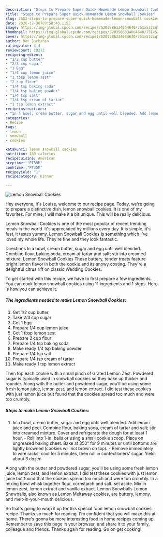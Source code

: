 ```yaml
---
description: "Steps to Prepare Super Quick Homemade Lemon Snowball Cookies"
title: "Steps to Prepare Super Quick Homemade Lemon Snowball Cookies"
slug: 2552-steps-to-prepare-super-quick-homemade-lemon-snowball-cookies
date: 2020-12-30T09:58:40.115Z
image: https://img-global.cpcdn.com/recipes/5203586334064640/751x532cq70/lemon-snowball-cookies-recipe-main-photo.jpg
thumbnail: https://img-global.cpcdn.com/recipes/5203586334064640/751x532cq70/lemon-snowball-cookies-recipe-main-photo.jpg
cover: https://img-global.cpcdn.com/recipes/5203586334064640/751x532cq70/lemon-snowball-cookies-recipe-main-photo.jpg
author: Don Buchanan
ratingvalue: 4.4
reviewcount: 19272
recipeingredient:
- "1/2 cup butter"
- "2/3 cup sugar"
- "1 Egg"
- "1/4 cup lemon juice"
- "1 tbsp lemon zest"
- "2 cup flour"
- "1/4 tsp baking soda"
- "1/4 tsp baking powder"
- "1/4 tsp salt"
- "1/4 tsp cream of tartar"
- "1 tsp lemon extract"
recipeinstructions:
- "In a bowl, cream butter, sugar and egg until well blended. Add lemon juice and peel. Combine flour, baking soda, cream of tartar and salt; stir into creamed mixture. Cover and refrigerate the dough for at least 1 hour. Roll into 1-in. balls or using a small cookie scoop. Place on ungreased baking sheet. Bake at 350° for 9 minutes or until bottoms are lightly browned (cookies will not brown on top). Remove immediately to wire racks; cool for 5 minutes, then roll in confectioners&#39; sugar. Yield: about 3 dozen"
categories:
- Recipe
tags:
- lemon
- snowball
- cookies

katakunci: lemon snowball cookies 
nutrition: 189 calories
recipecuisine: American
preptime: "PT39M"
cooktime: "PT35M"
recipeyield: "1"
recipecategory: Dinner

---
```



![Lemon Snowball Cookies](https://img-global.cpcdn.com/recipes/5203586334064640/751x532cq70/lemon-snowball-cookies-recipe-main-photo.jpg)

Hey everyone, it's Louise, welcome to our recipe page. Today, we're going to prepare a distinctive dish, lemon snowball cookies. It is one of my favorites. For mine, I will make it a bit unique. This will be really delicious.

Lemon Snowball Cookies is one of the most popular of recent trending meals in the world. It's appreciated by millions every day. It is simple, it's fast, it tastes yummy. Lemon Snowball Cookies is something which I've loved my whole life. They're fine and they look fantastic.

Directions In a bowl, cream butter, sugar and egg until well blended. Combine flour, baking soda, cream of tartar and salt; stir into creamed mixture. Lemon Snowball Cookies These buttery, tender treats feature bright lemon flavor in both the cookie and its snowy coating. They&#39;re a delightful citrus riff on classic Wedding Cookies.


To get started with this recipe, we have to first prepare a few ingredients. You can cook lemon snowball cookies using 11 ingredients and 1 steps. Here is how you can achieve it.

<!--inarticleads1-->

##### The ingredients needed to make Lemon Snowball Cookies:

1. Get 1/2 cup butter
1. Take 2/3 cup sugar
1. Get 1 Egg
1. Prepare 1/4 cup lemon juice
1. Get 1 tbsp lemon zest
1. Prepare 2 cup flour
1. Prepare 1/4 tsp baking soda
1. Make ready 1/4 tsp baking powder
1. Prepare 1/4 tsp salt
1. Prepare 1/4 tsp cream of tartar
1. Make ready 1 tsp lemon extract


Then top each cookie with a small pinch of Grated Lemon Zest. Powdered sugar is typically used in snowball cookies so they bake up thicker and rounder. Along with the butter and powdered sugar, you&#39;ll be using some fresh lemon juice, lemon zest, and lemon extract. I did test these cookies with just lemon juice but found that the cookies spread too much and were too crumbly. 

<!--inarticleads2-->

##### Steps to make Lemon Snowball Cookies:

1. In a bowl, cream butter, sugar and egg until well blended. Add lemon juice and peel. Combine flour, baking soda, cream of tartar and salt; stir into creamed mixture. Cover and refrigerate the dough for at least 1 hour. - Roll into 1-in. balls or using a small cookie scoop. Place on ungreased baking sheet. Bake at 350° for 9 minutes or until bottoms are lightly browned (cookies will not brown on top). - Remove immediately to wire racks; cool for 5 minutes, then roll in confectioners&#39; sugar. Yield: about 3 dozen


Along with the butter and powdered sugar, you&#39;ll be using some fresh lemon juice, lemon zest, and lemon extract. I did test these cookies with just lemon juice but found that the cookies spread too much and were too crumbly. In a mixing bowl whisk together flour, cornstarch and salt, set aside. Mix in lemon zest, lemon extract and vanilla extract. Lemon Snowballs Lemon Snowballs, also known as Lemon Meltaway cookies, are buttery, lemony, and melt-in-your-mouth delicious. 

So that's going to wrap it up for this special food lemon snowball cookies recipe. Thanks so much for reading. I'm confident that you will make this at home. There's gonna be more interesting food in home recipes coming up. Remember to save this page in your browser, and share it to your family, colleague and friends. Thanks again for reading. Go on get cooking!
